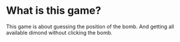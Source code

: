 <h1>What is this game?</h1>

This game is about guessing the position of the bomb. And getting all available dimond without clicking the bomb.
